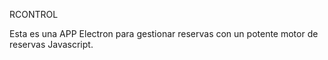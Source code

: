 RCONTROL

Esta es una APP Electron para gestionar reservas con un potente motor de reservas Javascript.